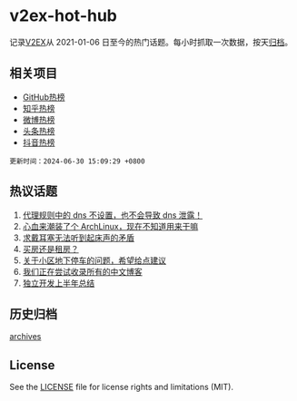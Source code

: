 # v2ex-hot-hub

 记录[V2EX](https://www.v2ex.com/)从 2021-01-06 日至今的热门话题。每小时抓取一次数据，按天[归档](archives)。
 
 ## 相关项目

- [GitHub热榜](https://github.com/lonnyzhang423/github-hot-hub)
- [知乎热榜](https://github.com/lonnyzhang423/zhihu-hot-hub)
- [微博热榜](https://github.com/lonnyzhang423/weibo-hot-hub)
- [头条热榜](https://github.com/lonnyzhang423/toutiao-hot-hub)
- [抖音热榜](https://github.com/lonnyzhang423/douyin-hot-hub)


 `更新时间：2024-06-30 15:09:29 +0800`

## 热议话题

1. [代理规则中的 dns 不设置，也不会导致 dns 泄露！](https://www.v2ex.com/t/1053566)
1. [心血来潮装了个 ArchLinux，现在不知道用来干嘛](https://www.v2ex.com/t/1053651)
1. [求戴耳塞无法听到起床声的矛盾](https://www.v2ex.com/t/1053612)
1. [买房还是租房？](https://www.v2ex.com/t/1053648)
1. [关于小区地下停车的问题，希望给点建议](https://www.v2ex.com/t/1053573)
1. [我们正在尝试收录所有的中文博客](https://www.v2ex.com/t/1053625)
1. [独立开发上半年总结](https://www.v2ex.com/t/1053644)

## 历史归档

[archives](archives)

## License

See the [LICENSE](LICENSE) file for license rights and limitations (MIT).
